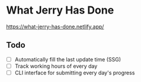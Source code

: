 # What Jerry Has Done

https://what-jerry-has-done.netlify.app/

## Todo

- [ ] Automatically fill the last update time (SSG)
- [ ] Track working hours of every day
- [ ] CLI interface for submitting every day's progress